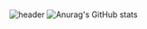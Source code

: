 #
![header](https://capsule-render.vercel.app/api?type=waving&color=gradient&customColorList=0,2,5,30&text=%20do-huni's%20github%20&height=300&fontSize=80&desc=FE/BE/NLP&descAlignY=70&theme=radical)
![Anurag's GitHub stats](https://github-readme-stats.vercel.app/api?username=do-huni&show_icons=true&theme=radical)
